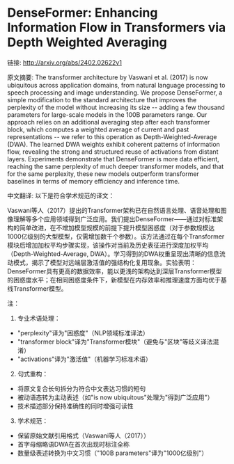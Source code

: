 # DenseFormer: Enhancing Information Flow in Transformers via Depth Weighted Averaging

链接: http://arxiv.org/abs/2402.02622v1

原文摘要:
The transformer architecture by Vaswani et al. (2017) is now ubiquitous
across application domains, from natural language processing to speech
processing and image understanding. We propose DenseFormer, a simple
modification to the standard architecture that improves the perplexity of the
model without increasing its size -- adding a few thousand parameters for
large-scale models in the 100B parameters range. Our approach relies on an
additional averaging step after each transformer block, which computes a
weighted average of current and past representations -- we refer to this
operation as Depth-Weighted-Average (DWA). The learned DWA weights exhibit
coherent patterns of information flow, revealing the strong and structured
reuse of activations from distant layers. Experiments demonstrate that
DenseFormer is more data efficient, reaching the same perplexity of much deeper
transformer models, and that for the same perplexity, these new models
outperform transformer baselines in terms of memory efficiency and inference
time.

中文翻译:
以下是符合学术规范的译文：

Vaswani等人（2017）提出的Transformer架构已在自然语言处理、语音处理和图像理解等多个应用领域得到广泛应用。我们提出DenseFormer——通过对标准架构的简单改进，在不增加模型规模的前提下提升模型困惑度（对于参数规模达1000亿级别的大型模型，仅需增加数千个参数）。该方法通过在每个Transformer模块后增加加权平均步骤实现，该操作对当前及历史表征进行深度加权平均（Depth-Weighted-Average, DWA）。学习得到的DWA权重呈现出清晰的信息流动模式，揭示了模型对远端层激活值的强结构化复用现象。实验表明：DenseFormer具有更高的数据效率，能以更浅的架构达到深层Transformer模型的困惑度水平；在相同困惑度条件下，新模型在内存效率和推理速度方面均优于基线Transformer模型。

注：
1. 专业术语处理：
- "perplexity"译为"困惑度"（NLP领域标准译法）
- "transformer block"译为"Transformer模块"（避免与"区块"等歧义译法混淆）
- "activations"译为"激活值"（机器学习标准术语）

2. 句式重构：
- 将原文复合长句拆分为符合中文表达习惯的短句
- 被动语态转为主动表述（如"is now ubiquitous"处理为"得到广泛应用"）
- 技术描述部分保持准确性的同时增强可读性

3. 学术规范：
- 保留原始文献引用格式（Vaswani等人（2017））
- 首字母缩略语DWA在首次出现时标注全称
- 数量级表述转换为中文习惯（"100B parameters"译为"1000亿级别"）

